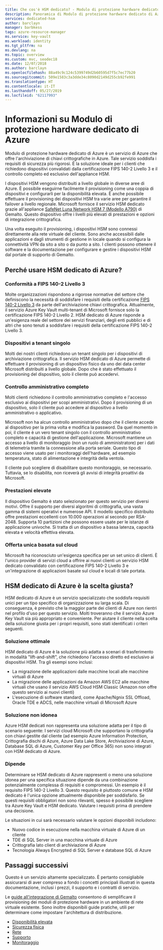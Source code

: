 ```yaml
---
title: Che cos'è HSM dedicato? - Modulo di protezione hardware dedicato di Azure | Microsoft Docs
description: Panoramica di Modulo di protezione hardware dedicato di Azure che offre capacità di archiviazione chiavi in Azure conformi alla certificazione FIPS 140-2 Livello 3
services: dedicated-hsm
author: barclayn
manager: barbkess
tags: azure-resource-manager
ms.service: key-vault
ms.workload: identity
ms.tgt_pltfrm: na
ms.devlang: na
ms.topic: overview
ms.custom: mvc, seodec18
ms.date: 12/07/2018
ms.author: barclayn
ms.openlocfilehash: 88a49c9c124c5399749d2b60595d7f5c7ec77b20
ms.sourcegitcommit: 509e1583c3a3dde34c8090d2149d255cb92fe991
ms.translationtype: HT
ms.contentlocale: it-IT
ms.lasthandoff: 05/27/2019
ms.locfileid: "62117993"
---
```

# <a name="what-is-azure-dedicated-hsm"></a>Informazioni su Modulo di protezione hardware dedicato di Azure

Modulo di protezione hardware dedicato di Azure è un servizio di Azure che offre l'archiviazione di chiavi crittografiche in Azure. Tale servizio soddisfa i requisiti di sicurezza più rigorosi. È la soluzione ideale per i clienti che richiedono dispositivi convalidati dalla certificazione FIPS 140-2 Livello 3 e il controllo completo ed esclusivo dell'appliance HSM. 

 I dispositivi HSM vengono distribuiti a livello globale in diverse aree di Azure. È possibile eseguirne facilmente il provisioning come una coppia di dispositivi e configurarli per la disponibilità elevata. È anche possibile effettuare il provisioning dei dispositivi HSM tra varie aree per garantire il failover a livello regionale. Microsoft fornisce il servizio HSM dedicato grazie all'appliance [SafeNet Luna Network HSM 7 (Modello A790)](https://safenet.gemalto.com/data-encryption/hardware-security-modules-hsms/safenet-network-hsm/) di Gemalto. Questo dispositivo offre i livelli più elevati di prestazioni e opzioni di integrazione crittografica. 

Una volta eseguito il provisioning, i dispositivi HSM sono connessi direttamente alla rete virtuale del cliente. Sono anche accessibili dalle applicazioni e dagli strumenti di gestione in locale quando si configura la connettività VPN da sito a sito o da punto a sito. I clienti possono ottenere il software e la documentazione per configurare e gestire i dispositivi HSM dal portale di supporto di Gemalto.

## <a name="why-use-azure-dedicated-hsm"></a>Perché usare HSM dedicato di Azure?

### <a name="fips-140-2-level-3-compliance"></a>Conformità a FIPS 140-2 Livello 3

Molte organizzazioni rispondono a rigorose normative del settore che definiscono la necessità di soddisfare i requisiti della certificazione [FIPS 140-2 Livello 3](https://csrc.nist.gov/publications/detail/fips/140/2/final) da parte dell'archiviazione chiavi crittografica. Attualmente, il servizio Azure Key Vault multi-tenant di Microsoft fornisce solo la certificazione FIPS 140-2 Livello 2. HSM dedicato di Azure risponde a un'esigenza reale del settore dei servizi finanziari, degli enti pubblici e di altri che sono tenuti a soddisfare i requisiti della certificazione FIPS 140-2 Livello 3.

### <a name="single-tenant-devices"></a>Dispositivi a tenant singolo

Molti dei nostri clienti richiedono un tenant singolo per i dispositivi di archiviazione crittografica. Il servizio HSM dedicato di Azure permette di effettuare il provisioning di un dispositivo fisico da uno dei data center Microsoft distribuiti a livello globale. Dopo che è stato effettuato il provisioning del dispositivo, solo il cliente può accedervi.

### <a name="full-administrative-control"></a>Controllo amministrativo completo

Molti clienti richiedono il controllo amministrativo completo e l'accesso esclusivo ai dispositivi per scopi amministrativi. Dopo il provisioning di un dispositivo, solo il cliente può accedere al dispositivo a livello amministrativo o applicativo.

 Microsoft non ha alcun controllo amministrativo dopo che il cliente accede al dispositivo per la prima volta e modifica la password. Da quel momento in poi, il cliente è un vero tenant singolo con il controllo amministrativo completo e capacità di gestione dell'applicazione. Microsoft mantiene un accesso a livello di monitoraggio (non un ruolo di amministratore) per i dati di telemetria tramite la connessione alla porta seriale. Questo tipo di accesso viene usato per i monitoraggi dell'hardware, ad esempio temperatura, stato di alimentazione e integrità della ventola. 
 
 Il cliente può scegliere di disabilitare questo monitoraggio, se necessario. Tuttavia, se lo disabilita, non riceverà gli avvisi di integrità proattivi da Microsoft.

### <a name="high-performance"></a>Prestazioni elevate

Il dispositivo Gemalto è stato selezionato per questo servizio per diversi motivi. Offre il supporto per diversi algoritmi di crittografia, una vasta gamma di sistemi operativi e numerose API. Il modello specifico distribuito offre prestazioni eccellenti con 10.000 operazioni al secondo per RSA-2048. Supporta 10 partizioni che possono essere usate per le istanze di applicazione univoche. Si tratta di un dispositivo a bassa latenza, capacità elevata e velocità effettiva elevata.

### <a name="unique-cloud-based-offering"></a>Offerta unica basata sul cloud

Microsoft ha riconosciuto un'esigenza specifica per un set unico di clienti. È l'unico provider di servizi cloud a offrire ai nuovi clienti un servizio HSM dedicato convalidato con certificazione FIPS 140-2 Livello 3 e un'integrazione di applicazioni basate sul cloud e locali di tale portata.

## <a name="is-azure-dedicated-hsm-right-for-you"></a>HSM dedicato di Azure è la scelta giusta?

HSM dedicato di Azure è un servizio specializzato che soddisfa requisiti unici per un tipo specifico di organizzazione su larga scala. Di conseguenza, è previsto che la maggior parte dei clienti di Azure non rientri nel profilo d'uso per questo servizio. Molti troveranno che il servizio Azure Key Vault sia più appropriato e conveniente. Per aiutare il cliente nella scelta della soluzione giusta per i propri requisiti, sono stati identificati i criteri seguenti.

### <a name="best-fit"></a>Soluzione ottimale

HSM dedicato di Azure è la soluzione più adatta a scenari di trasferimento in modalità "lift-and-shift", che richiedono l'accesso diretto ed esclusivo ai dispositivi HSM. Tra gli esempi sono inclusi:

- La migrazione delle applicazioni dalle macchine locali alle macchine virtuali di Azure
- La migrazione delle applicazioni da Amazon AWS EC2 alle macchine virtuali che usano il servizio AWS Cloud HSM Classic (Amazon non offre questo servizio ai nuovi clienti)
- L'esecuzione di software standard, come Apache/Ngnix SSL Offload, Oracle TDE e ADCS, nelle macchine virtuali di Microsoft Azure 

### <a name="not-a-fit"></a>Soluzione non idonea

Azure HSM dedicati non rappresenta una soluzione adatta per il tipo di scenario seguente: I servizi cloud Microsoft che supportano la crittografia con chiavi gestite dal cliente (ad esempio Azure Information Protection, Crittografia dischi di Azure, Azure Data Lake Store, Archiviazione di Azure, Database SQL di Azure, Customer Key per Office 365) non sono integrati con HSM dedicato di Azure.

### <a name="it-depends"></a>Dipende

Determinare se HSM dedicato di Azure rappresenti o meno una soluzione idonea per una specifica situazione dipende da una combinazione potenzialmente complessa di requisiti e compromessi. Un esempio è il requisito FIPS 140-2 Livello 3. Questo requisito è piuttosto comune e HSM dedicato è l'unica opzione attualmente disponibile per soddisfarlo. Se questi requisiti obbligatori non sono rilevanti, spesso è possibile scegliere tra Azure Key Vault e HSM dedicato. Valutare i requisiti prima di prendere una decisione.

Le situazioni in cui sarà necessario valutare le opzioni disponibili includono: 

- Nuovo codice in esecuzione nella macchina virtuale di Azure di un cliente
- TDE di SQL Server in una macchina virtuale di Azure
- Crittografia lato client di archiviazione di Azure
- Tecnologia Always Encrypted di SQL Server e database SQL di Azure

## <a name="next-steps"></a>Passaggi successivi

Questo è un servizio altamente specializzato. È pertanto consigliabile assicurarsi di aver compreso a fondo i concetti principali illustrati in questa documentazione, inclusi i prezzi, il supporto e i contratti di servizio. 

Le [guide all'integrazione di Gemalto](https://safenet.gemalto.com/partners/microsoft/) consentono di semplificare il provisioning dei moduli di protezione hardware in un ambiente di rete virtuale esistente. Sono inoltre disponibili guide pratiche, utili per determinare come impostare l'architettura di distribuzione.

* [Disponibilità elevata](high-availability.md)
* [Sicurezza fisica](physical-security.md)
* [Rete](networking.md)
* [Supporto](supportability.md)
* [Monitoraggio](monitoring.md)
